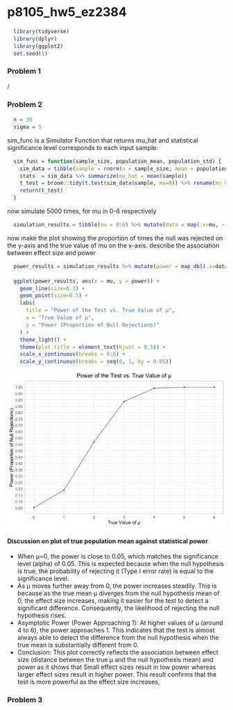 p8105_hw5_ez2384
================

``` r
  library(tidyverse)
  library(dplyr)
  library(ggplot2)
  set.seed(1)
```

### Problem 1

/

### Problem 2

``` r
  n = 30
  sigma = 5
```

sim_func is a Simulator Function that returns mu_hat and statistical
significance level corresponds to each input sample:

``` r
  sim_func = function(sample_size, population_mean, population_std) {
    sim_data = tibble(sample = rnorm(n = sample_size, mean = population_mean, sd = population_std))
    stats  = sim_data %>% summarize(mu_hat = mean(sample))
    t_test = broom::tidy(t.test(sim_data$sample, mu=0)) %>% rename(mu_hat = estimate) %>% select(mu_hat, p.value)
    return(t_test)
  }
```

now simulate 5000 times, for mu in 0-6 respectively

``` r
  simulation_results = tibble(mu = 0:6) %>% mutate(data = map(.x=mu, ~ rerun(5000, sim_func(sample_size=n, population_mean=.x, population_std=sigma)) %>% bind_rows()))
```

now make the plot showing the proportion of times the null was rejected
on the y-axis and the true value of mu on the x-axis. describe the
association between effect size and power

``` r
  power_results = simulation_results %>% mutate(power = map_dbl(.x=data, ~ mean(.x$p.value < 0.05))) %>% select(mu, power)
  
  ggplot(power_results, aes(x = mu, y = power)) +
    geom_line(size=0.3) +
    geom_point(size=0.5) +
    labs(
      title = "Power of the Test vs. True Value of μ",
      x = "True Value of μ",
      y = "Power (Proportion of Null Rejections)"
    ) +
    theme_light() +
    theme(plot.title = element_text(hjust = 0.5)) +
    scale_x_continuous(breaks = 0:6) +
    scale_y_continuous(breaks = seq(0, 1, by = 0.05))
```

![](p8105_hw5_EZ2384_files/figure-gfm/Power%20Results%20&%20Plot%20showing%20the%20mu-power%20relationship-1.png)<!-- -->

#### Discussion on plot of true population mean against statistical power

- When μ=0, the power is close to 0.05, which matches the significance
  level (alpha) of 0.05. This is expected because when the null
  hypothesis is true, the probability of rejecting it (Type I error
  rate) is equal to the significance level.  
- As μ moves further away from 0, the power increases steadily. This is
  because as the true mean μ diverges from the null hypothesis mean of
  0, the effect size increases, making it easier for the test to detect
  a significant difference. Consequently, the likelihood of rejecting
  the null hypothesis rises.  
- Asymptotic Power (Power Approaching 1): At higher values of μ (around
  4 to 6), the power approaches 1. This indicates that the test is
  almost always able to detect the difference from the null hypothesis
  when the true mean is substantially different from 0.  
- Conclusion: This plot correctly reflects the association between
  effect size (distance between the true μ and the null hypothesis mean)
  and power as it shows that Small effect sizes result in low power
  whereas larger effect sizes result in higher power. This result
  confirms that the test is more powerful as the effect size increases,

### Problem 3
